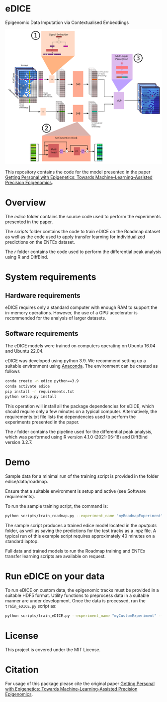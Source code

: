 # eDICE
Epigenomic Data Imputation via Contextualised Embeddings

![eDICE architecture](eDICE_architecture_s.png "epigenomic Data Imputation through Contextualised Embeddings (eDICE)")

This repository contains the code for the model presented in the paper [Getting Personal with Epigenetics: Towards Machine-Learning-Assisted Precision Epigenomics](https://www.biorxiv.org/content/10.1101/2022.02.11.479115v1).

# Overview

The _edice_ folder contains the source code used to perform the experiments presented in the paper.

The _scripts_ folder contains the code to train eDICE on the Roadmap dataset as well as the code used to apply transfer learning for individualized predictions on the ENTEx dataset.

The _r_ folder contains the code used to perform the differential peak analysis using R and DiffBind.


# System requirements

## Hardware requirements 

eDICE requires only a standard computer with enough RAM to support the in-memory operations. However, the use of a GPU accelerator is recommended for the analysis of larger datasets.


## Software requirements

The eDICE models were trained on computers operating on Ubuntu 16.04 and Ubuntu 22.04.

eDICE was developed using python 3.9. We recommend setting up a suitable environment using [Anaconda](https://www.anaconda.com/). 
The environment can be created as follows


```bash
conda create -n edice python==3.9
conda activate edice
pip install -r requirements.txt
python setup.py install
```

This operation will install all the package dependencies for eDICE, which should require only a few minutes on a typical computer. Alternatively, the requirements.txt file lists the dependencies used to perform the experiments presented in the paper.

The _r_ folder contains the pipeline used for the differential peak analysis, which was performed using R version 4.1.0 (2021-05-18) and DiffBind version 3.2.7.


# Demo

Sample data for a minimal run of the training script is provided in the folder edice/data/roadmap.

Ensure that a suitable environment is setup and active (see Software requirements).
 
To run the sample training script, the command is:

```bash
python scripts/train_roadmap.py --experiment_name "myRoadmapExperiment" --train_splits "train" --epochs 20 --transformation "arcsinh" --embed_dim 256 --lr 0.0003 --n_targets 120
```

The sample script produces a trained edice model located in the _oputputs_ folder, as well as saving the predictions for the test tracks as a .npz file. 
A typical run of this example script requires approximately 40 minutes on a standard laptop.

Full data and trained models to run the Roadmap training and ENTEx transfer learning scripts are available on request.

# Run eDICE on your data

To run eDICE on custom data, the epigenomic tracks must be provided in a suitable HDF5 format. Utility functions to preprocess data in a suitable manner are under development. Once the data is processed, run the `train_eDICE.py` script as: 


```bash
python scripts/train_eDICE.py --experiment_name "myCustomExperiment" --dataset_filepath "roadmap/SAMPLE_chr21_roadmap_train.h5" --data_dir "sample_data" --idmap "sample_data/roadmap/idmap.json" --dataset_name "mySampleRoadmap" --split_file "sample_data/roadmap/predictd_splits.json" --gap_file "annotations/hg19gap.txt" --blacklist_file "annotations/hg19-blacklist.v2.bed" --train_splits "train" --epochs 20 --transformation "arcsinh" --embed_dim 256 --lr 0.0003 --n_targets 120
```

# License

This project is covered under the MIT License.


# Citation

For usage of this package please cite the original paper [Getting Personal with Epigenetics: Towards Machine-Learning-Assisted Precision Epigenomics](https://www.biorxiv.org/content/10.1101/2022.02.11.479115v1).